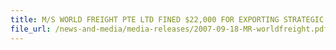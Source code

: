 ```yaml
---
title: M/S WORLD FREIGHT PTE LTD FINED $22,000 FOR EXPORTING STRATEGIC GOODS WITHOUT AUTHORISATION 
file_url: /news-and-media/media-releases/2007-09-18-MR-worldfreight.pdf
---
```

